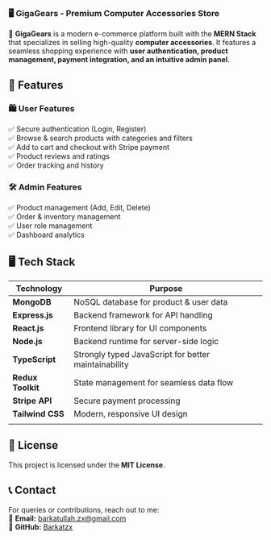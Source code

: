 ### **🖥️ GigaGears - Premium Computer Accessories Store**

🚀 **GigaGears** is a modern e-commerce platform built with the **MERN Stack** that specializes in selling high-quality **computer accessories**. It features a seamless shopping experience with **user authentication, product management, payment integration, and an intuitive admin panel**.

<!-- ![GigaGears Banner](https://via.placeholder.com/1200x400?text=GigaGears+Banner)   -->

## **📌 Features**

### **🛍️ User Features**

✅ Secure authentication (Login, Register)  
✅ Browse & search products with categories and filters  
✅ Add to cart and checkout with Stripe payment  
✅ Product reviews and ratings  
✅ Order tracking and history

### **🛠️ Admin Features**

✅ Product management (Add, Edit, Delete)  
✅ Order & inventory management  
✅ User role management  
✅ Dashboard analytics

## **🖥️ Tech Stack**

| Technology        | Purpose                                              |
| ----------------- | ---------------------------------------------------- |
| **MongoDB**       | NoSQL database for product & user data               |
| **Express.js**    | Backend framework for API handling                   |
| **React.js**      | Frontend library for UI components                   |
| **Node.js**       | Backend runtime for server-side logic                |
| **TypeScript**    | Strongly typed JavaScript for better maintainability |
| **Redux Toolkit** | State management for seamless data flow              |
| **Stripe API**    | Secure payment processing                            |
| **Tailwind CSS**  | Modern, responsive UI design                         |
|                   |

## **📜 License**

This project is licensed under the **MIT License**.

## **📞 Contact**

For queries or contributions, reach out to me:  
📧 **Email:** barkatullah.zx@gmail.com  
📂 **GitHub:** [Barkatzx](https://github.com/Barkatzx)
